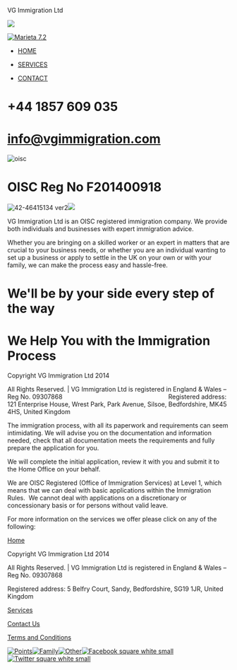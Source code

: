 VG Immigration Ltd

 ![](../_resources/1a58974a3883cd37e5386d004a3cd8d4.png)

[![Marieta 7.2](../_resources/b5a9af574a93580edebc8673a64b2b9f.png)](http://vgimmigration.com/home/4587391912)

- [HOME](http://vgimmigration.com/home/4587391912)

- [SERVICES](http://vgimmigration.com/services/4587391914)

- [CONTACT](http://vgimmigration.com/contact/4587496636)

#  +44 1857 609 035

#  [info@vgimmigration.com](http://vgimmigration.com/mailto:info@vgimmigration.com)

![oisc](../_resources/a2e1a16db76c8f4b3815245f2c6d4cec.jpg)

#  OISC Reg No F201400918

![42-46415134 ver2](../_resources/bef0d4b20b1080cfacb803ed2ff2f9f6.jpg)![](../_resources/b9e75b30fae16f9647befb4d88c441f9.png)

 VG Immigration Ltd is an OISC registered immigration company. We provide both individuals and businesses with expert immigration advice.

 Whether you are bringing on a skilled worker or an expert in matters that are crucial to your business needs, or whether you are an individual wanting to set up a business or apply to settle in the UK on your own or with your family, we can make the process easy and hassle-free.

#  We'll be by your side every step of the way

#  We Help You with the Immigration Process

 Copyright VG Immigration Ltd 2014

 All Rights Reserved. | VG Immigration Ltd is registered in England & Wales – Reg No. 09307868                                                             Registered address: 121 Enterprise House, Wrest Park, Park Avenue, Silsoe, Bedfordshire, MK45 4HS, United Kingdom

 The immigration process, with all its paperwork and requirements can seem intimidating. We will advise you on the documentation and information needed, check that all documentation meets the requirements and fully prepare the application for you.

 We will complete the initial application, review it with you and submit it to the Home Office on your behalf.

 We are OISC Registered (Office of Immigration Services) at Level 1, which means that we can deal with basic applications within the Immigration Rules.  We cannot deal with applications on a discretionary or concessionary basis or for persons without valid leave.

 For more information on the services we offer please click on any of the following:

 [Home](http://vgimmigration.com/home/4587391912)

 Copyright VG Immigration Ltd 2014

 All Rights Reserved. | VG Immigration Ltd is registered in England & Wales – Reg No. 09307868

 Registered address: 5 Belfry Court, Sandy, Bedfordshire, SG19 1JR, United Kingdom

 [Services](http://vgimmigration.com/services/4587391914)

 [Contact Us](http://vgimmigration.com/contact/4587496636)

 [Terms and Conditions](http://vgimmigration.com/terms-and-conditions/4587976260)

[![Points](../_resources/7b2bf7cbd661e80aa4a5759fa314e3d7.png)](http://vgimmigration.com/services/4587391914)[![Family](../_resources/f4f1f1a7994e111b2ad80cca961b3948.png)](http://vgimmigration.com/services/4587391914)[![Other](../_resources/5d525e0f779680de6fafb8849b1b6530.png)](http://vgimmigration.com/services/4587391914)[![Facebook square white small](:/9993ee3093769d523a461b4cfc85aa1e)](https://www.facebook.com/vgimmigration?fref=ts)[![Twitter square white small](../_resources/c6f35d9550926ab1ae75248d99eacb3f.png)](https://twitter.com/VgImmigration)